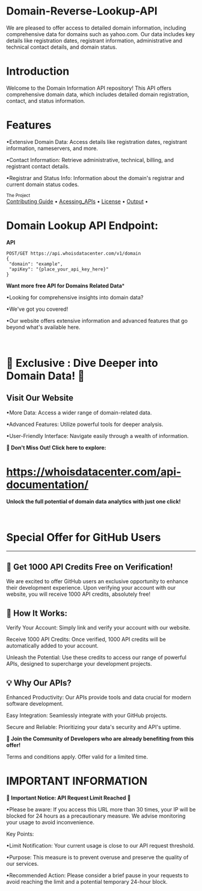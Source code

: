 # Domain-Reverse-Lookup-API
We are pleased to offer access to detailed domain information, including comprehensive data for domains such as yahoo.com. Our data includes key details like registration dates, registrant information, administrative and technical contact details, and domain status.

# Introduction
Welcome to the Domain Information API repository! This API offers comprehensive domain data, which includes detailed domain registration, contact, and status information.

# Features

•Extensive Domain Data: Access details like registration dates, registrant information, nameservers, and more.
<br/>

•Contact Information: Retrieve administrative, technical, billing, and registrant contact details.
<br/>

•Registrar and Status Info: Information about the domain's registrar and current domain status codes.
<br/>

<div >
    <sub>The Project</sub>
    <br />
    <a href="Contributing Guide/Contributing Guide.md">Contributing Guide</a> •
    <a href="Acessing_APIs">Acessing_APIs</a> •
    <a href="License/License.md">License</a> •
    <a href="Output/Output.md">Output</a> •
    <br />


# Domain Lookup API Endpoint:

**API**

```
POST/GET https://api.whoisdatacenter.com/v1/domain
{
 "domain": "example",
 "apiKey": "{place_your_api_key_here}"
}
```


**Want more free API for Domains Related Data***
<br/>

•Looking for comprehensive insights into domain data? 
<br/>

•We've got you covered! 
<br/>

•Our website offers extensive information and advanced features that go beyond what's available here.


<br/>

# 🌟 Exclusive : Dive Deeper into Domain Data! 🌟

**Visit Our Website**
---
•More Data: Access a wider range of domain-related data.
<br/>

•Advanced Features: Utilize powerful tools for deeper analysis.
<br/>

•User-Friendly Interface: Navigate easily through a wealth of information.
<br/>

 **🔗 Don't Miss Out! Click here to explore:** 

# https://whoisdatacenter.com/api-documentation/

**Unlock the full potential of domain data analytics with just one click!**


<br/>


# Special Offer for GitHub Users
---

**🚀 Get 1000 API Credits Free on Verification!**
---
We are excited to offer GitHub users an exclusive opportunity to enhance their development experience. Upon verifying your account with our website, you will receive 1000 API credits, absolutely free!

**🔑 How It Works:**
---
Verify Your Account: Simply link and verify your account with our website.
<br/>

Receive 1000 API Credits: Once verified, 1000 API credits will be automatically added to your account.
<br/>

Unleash the Potential: Use these credits to access our range of powerful APIs, designed to supercharge your development projects.
<br/>

**💡 Why Our APIs?**
---
Enhanced Productivity: Our APIs provide tools and data crucial for modern software development.
<br/>

Easy Integration: Seamlessly integrate with your GitHub projects.
<br/>

Secure and Reliable: Prioritizing your data's security and API's uptime.
<br/>

**🌟 Join the Community of Developers who are already benefiting from this offer!**

Terms and conditions apply. Offer valid for a limited time.


# IMPORTANT INFORMATION


**🚨 Important Notice: API Request Limit Reached 🚨**

•Please be aware: If you access this URL more than 30 times, your IP will be blocked for 24 hours as a precautionary measure. We advise monitoring your usage to avoid inconvenience.

Key Points:

•Limit Notification: Your current usage is close to our API request threshold.
<br/>

•Purpose: This measure is to prevent overuse and preserve the quality of our services.
<br/>

•Recommended Action: Please consider a brief pause in your requests to avoid reaching the limit and a potential temporary 24-hour block.

